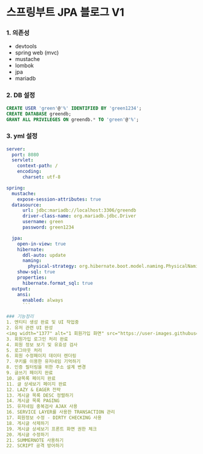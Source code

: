 # 스프링부트 JPA 블로그 V1 

### 1. 의존성
- devtools
- spring web (mvc)
- mustache
- lombok
- jpa
- mariadb

### 2. DB 설정
```sql
CREATE USER 'green'@'%' IDENTIFIED BY 'green1234';
CREATE DATABASE greendb;
GRANT ALL PRIVILEGES ON greendb.* TO 'green'@'%';
```
### 3. yml 설정
```yml
server:
  port: 8080
  servlet:
    context-path: /
    encoding:
      charset: utf-8

spring:
  mustache:
    expose-session-attributes: true
  datasource:
      url: jdbc:mariadb://localhost:3306/greendb
      driver-class-name: org.mariadb.jdbc.Driver
      username: green
      password: green1234

  jpa: 
    open-in-view: true
    hibernate:
      ddl-auto: update
      naming:
        physical-strategy: org.hibernate.boot.model.naming.PhysicalNamingStrategyStandardImpl
    show-sql: true
    properties:
      hibernate.format_sql: true
  output:
    ansi:
      enabled: always
      ```

### 기능정리
1. 엔티티 생성 완료 및 UI 작업중 
2. 유저 관련 UI 완성
<img width="1377" alt="1 회원가입 화면" src="https://user-images.githubusercontent.com/97711674/168036716-c76b865f-00f6-4725-aa6a-3ff0d434ddc5.png">
3. 회원가입 로그인 처리 완료
4. 회원 정보 보기 및 유효성 검사 
5. 로그아웃 처리
6. 회원 수정페이지 데이터 렌더링 
7. 쿠키를 이용한 유저네임 기억하기
8. 인증 필터링을 위한 주소 설계 변경
9. 글쓰기 페이지 완료
10. 글목록 페이지 완료
11. 글 상세보기 페이지 완료
12. LAZY & EAGER 전략 
13. 게시글 목록 DESC 정렬하기
14. 게시글 목록 PAGING 
15. 유저네임 중복검사 AJAX 사용
16. SERVICE LAYER를 사용한 TRANSACTION 관리
17. 회원정보 수정 - DIRTY CHECKING 사용
18. 게시글 삭제하기 
19. 게시글 상세보기 프론트 화면 권한 체크 
20. 게시글 수정하기
21. SUMMERNOTE 사용하기
22. SCRIPT 공격 방어하기 
